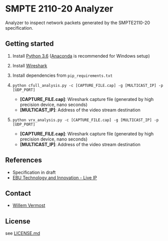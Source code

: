 # SMPTE 2110-20 Analyzer

Analyzer to inspect network packets generated by the SMPTE2110-20 specification.

## Getting started

1. Install [Python 3.6](https://www.python.org/downloads/release/python-360/) ([Anaconda](https://docs.continuum.io/anaconda/install) is recommended for Windows setup)

2. Install [Wireshark](https://www.wireshark.org/)

3. Install dependencies from `pip_requirements.txt`

4. `python cfull_analysis.py -c [CAPTURE_FILE.cap] -g [MULTICAST_IP] -p [UDP_PORT]`

    * **[CAPTURE_FILE.cap]**: Wireshark capture file (generated by high precision device, nano seconds)
    * **[MULTICAST_IP]**: Address of the video stream destination

5. `python vrx_analysis.py -c [CAPTURE_FILE.cap] -g [MULTICAST_IP] -p [UDP_PORT]`

    * **[CAPTURE_FILE.cap]**: Wireshark capture file (generated by high precision device, nano seconds)
    * **[MULTICAST_IP]**: Address of the video stream destination


## References

* Specification in draft
* [EBU Technology and Innovation - Live IP](https://tech.ebu.ch/liveip)

## Contact

* [Willem Vermost](vermost@ebu.ch)


## License

see [LICENSE.md](./LICENSE.md)


